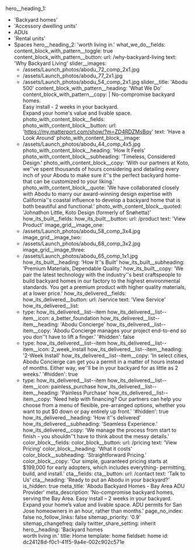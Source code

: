 hero__heading_1:
  - 'Backyard homes'
  - 'Accessory dwelling units'
  - ADUs
  - 'Rental units'
  - Spaces
hero__heading_2: 'worth living in.'
what_we_do__fields:
  content_block_with_pattern__toggle: true
  content_block_with_pattern__button:
    url: /why-backyard-living
    text: 'Why Backyard Living'
  slider__images:
    - /assets/Launch_photos/abodu_72_comp_2x1.jpg
    - /assets/Launch_photos/abodu_77_2x1.jpg
    - /assets/Launch_photos/abodu_54_comp_2x1.jpg
  slider__title: 'Abodu 500'
  content_block_with_pattern__heading: 'What We Do'
  content_block_with_pattern__copy: |
    No-compromise backyard homes.<Br> Easy install - 2 weeks in your backyard.<Br> 
    Expand your home's value and livable space.
photo_with_content_block__fields:
  photo_with_content_block__button:
    url: 'https://my.matterport.com/show/?m=ZD4RDZMsBqy'
    text: 'Have a Look Around'
  photo_with_content_block__image:
    - /assets/Launch_photos/abodu_44_comp_4x5.jpg
  photo_with_content_block__heading: 'How It Feels'
  photo_with_content_block__subheading: 'Timeless, Considered Design.'
  photo_with_content_block__copy: 'With our partners at Koto, we''ve spent thousands of hours considering and detailing every inch of your Abodu to make sure it''s the perfect backyard home- that can be customized to your liking.'
  photo_with_content_block__quote: 'We have collaborated closely with Abodu to marry our award-winning design expertise with California''s coastal influence to develop a backyard home that is both beautiful and functional.'
  photo_with_content_block__quoted: 'Johnathon Little, Koto Design (formerly of Snøhetta)'
how_its_built__fields:
  how_its_built__button:
    url: /product
    text: 'View Product'
  image_grid__image_one:
    - /assets/Launch_photos/abodu_58_comp_3x4.jpg
  image_grid__image_two:
    - /assets/Launch_photos/abodu_68_comp_3x2.jpg
  image_grid__image_three:
    - /assets/Launch_photos/abodu_65_comp_1x1.jpg
  how_its_built__heading: 'How It''s Built'
  how_its_built__subheading: 'Premium Materials, Dependable Quality.'
  how_its_built__copy: 'We pair the latest technology with the industry''s best craftspeople to build backyard homes in our factory to the highest environmental standards. You get a premium product with higher quality materials, at a lower price.'
how_its_delivered__fields:
  how_its_delivered__button:
    url: /service
    text: 'View Service'
  how_its_delivered__list:
    -
      type: how_its_delivered__list--item
      how_its_delivered__list--item__icon: a_better_foundation
      how_its_delivered__list--item__heading: 'Abodu Concierge'
      how_its_delivered__list--item__copy: 'Abodu Concierge manages your project end-to-end so you don''t have to lift a finger.'
      '#hidden': false
    -
      type: how_its_delivered__list--item
      how_its_delivered__list--item__icon: 2_week_install
      how_its_delivered__list--item__heading: '2-Week Install'
      how_its_delivered__list--item__copy: 'In select cities, Abodu Concierge can get you a permit in a matter of hours instead of months. Either way, we''ll be in your backyard for as little as 2 weeks.'
      '#hidden': true
    -
      type: how_its_delivered__list--item
      how_its_delivered__list--item__icon: painless_purchase
      how_its_delivered__list--item__heading: 'Painless Purchase'
      how_its_delivered__list--item__copy: 'Need help with financing? Our partners can help you choose from a menu of flexible, pre-arranged options, whether you want to put $0 down or pay entirely up front.'
      '#hidden': true
  how_its_delivered__heading: 'How it''s delivered'
  how_its_delivered__subheading: 'Seamless Experience.'
  how_its_delivered__copy: 'We manage the process from start to finish - you shouldn''t have to think about the messy details.'
color_block__fields:
  color_block__button:
    url: /pricing
    text: 'View Pricing'
  color_block__heading: 'What it costs'
  color_block__subheading: 'Straightforward Pricing.'
  color_block__copy: 'Our simple, guaranteed pricing starts at $199,000 for early adopters, which includes everything- permitting, build, and install.'
cta__fields:
  cta__button:
    url: /contact
    text: 'Talk to Us'
  cta__heading: 'Ready to put an Abodu in your backyard?'
is_hidden: true
meta_title: 'Abodu Backyard Homes - Bay Area ADU Provider'
meta_description: 'No-compromise backyard homes, serving the Bay Area. Easy install – 2 weeks in your backyard. Expand your home’s value and livable space. ADU permits for San Jose homeowners in an hour, rather than months.'
page_no_index: false
no_follow_links: false
sitemap_priority: '0.9'
sitemap_changefreq: daily
twitter_share_setting: inherit
hero__heading: '<span>Backyard homes<br></span> worth living in.'
title: Home
template: home
fieldset: home
id: dc24128d-f0c1-41f5-9a4e-002c902c571e
